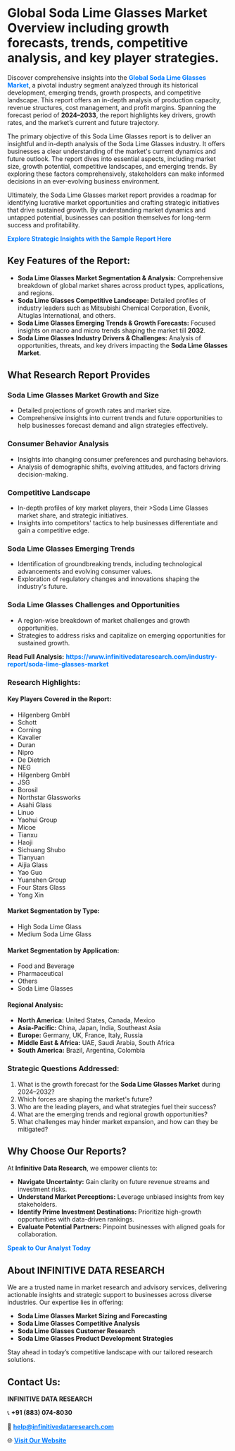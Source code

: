 <h1>Global Soda Lime Glasses Market Overview including growth forecasts, trends, competitive analysis, and key player strategies.</h1>
<p>
Discover comprehensive insights into the 
<a href="https://www.infinitivedataresearch.com/industry-report/soda-lime-glasses-market" rel="dofollow" style="color: #007BFF; text-decoration: none;"><strong>Global Soda Lime Glasses Market</strong></a>, a pivotal industry segment analyzed through its historical development, emerging trends, growth prospects, and competitive landscape. This report offers an in-depth analysis of production capacity, revenue structures, cost management, and profit margins. Spanning the forecast period of <strong>2024–2033</strong>, the report highlights key drivers, growth rates, and the market’s current and future trajectory.
</p>
<p>
The primary objective of this Soda Lime Glasses report is to deliver an insightful and in-depth analysis of the Soda Lime Glasses industry. It offers businesses a clear understanding of the market's current dynamics and future outlook. The report dives into essential aspects, including market size, growth potential, competitive landscapes, and emerging trends. By exploring these factors comprehensively, stakeholders can make informed decisions in an ever-evolving business environment.
</p>
<p>
Ultimately, the Soda Lime Glasses market report provides a roadmap for identifying lucrative market opportunities and crafting strategic initiatives that drive sustained growth. By understanding market dynamics and untapped potential, businesses can position themselves for long-term success and profitability.
</p>
<p>
<a href="https://www.infinitivedataresearch.com/request-sample/reportId=102914" style="color: #007BFF; text-decoration: none;"><strong>Explore Strategic Insights with the Sample Report Here</strong></a>
</p>

<h2>Key Features of the Report:</h2>
<ul>
<li><strong>Soda Lime Glasses Market Segmentation & Analysis:</strong> Comprehensive breakdown of global market shares across product types, applications, and regions.</li>
<li><strong>Soda Lime Glasses Competitive Landscape:</strong> Detailed profiles of industry leaders such as Mitsubishi Chemical Corporation, Evonik, Altuglas International, and others.</li>
<li><strong>Soda Lime Glasses Emerging Trends & Growth Forecasts:</strong> Focused insights on macro and micro trends shaping the market till <strong>2032</strong>.</li>
<li><strong>Soda Lime Glasses Industry Drivers & Challenges:</strong> Analysis of opportunities, threats, and key drivers impacting the <strong>Soda Lime Glasses Market</strong>.</li>
</ul>

<h2>What Research Report Provides</h2>
<h3>Soda Lime Glasses Market Growth and Size</h3>
<ul>
<li>Detailed projections of growth rates and market size.</li>
<li>Comprehensive insights into current trends and future opportunities to help businesses forecast demand and align strategies effectively.</li>
</ul>

<h3>Consumer Behavior Analysis</h3>
<ul>
<li>Insights into changing consumer preferences and purchasing behaviors.</li>
<li>Analysis of demographic shifts, evolving attitudes, and factors driving decision-making.</li>
</ul>

<h3>Competitive Landscape</h3>
<ul>
<li>In-depth profiles of key market players, their >Soda Lime Glasses market share, and strategic initiatives.</li>
<li>Insights into competitors' tactics to help businesses differentiate and gain a competitive edge.</li>
</ul>

<h3>Soda Lime Glasses Emerging Trends</h3>
<ul>
<li>Identification of groundbreaking trends, including technological advancements and evolving consumer values.</li>
<li>Exploration of regulatory changes and innovations shaping the industry's future.</li>
</ul>

<h3>Soda Lime Glasses Challenges and Opportunities</h3>
<ul>
<li>A region-wise breakdown of market challenges and growth opportunities.</li>
<li>Strategies to address risks and capitalize on emerging opportunities for sustained growth.</li>
</ul>
<p><strong>Read Full Analysis:</strong> <a href="https://www.infinitivedataresearch.com/industry-report/soda-lime-glasses-market" rel="dofollow" style="color: #007BFF; text-decoration: none;"><strong>https://www.infinitivedataresearch.com/industry-report/soda-lime-glasses-market</strong></a></p>
<h3>Research Highlights:</h3>
<h4>Key Players Covered in the Report:</h4>
<ul><li>Hilgenberg GmbH</li><li>Schott</li><li>Corning</li><li>Kavalier</li><li>Duran</li><li>Nipro</li><li>De Dietrich</li><li>NEG</li><li>Hilgenberg GmbH</li><li>JSG</li><li>Borosil</li><li>Northstar Glassworks</li><li>Asahi Glass</li><li>Linuo</li><li>Yaohui Group</li><li>Micoe</li><li>Tianxu</li><li>Haoji</li><li>Sichuang Shubo</li><li>Tianyuan</li><li>Aijia Glass</li><li>Yao Guo</li><li>Yuanshen Group</li><li>Four Stars Glass</li><li>Yong Xin</li></ul>
<h4>Market Segmentation by Type:</h4>
<ul><li>High Soda Lime Glass</li><li>Medium Soda Lime Glass</li></ul>
<h4>Market Segmentation by Application:</h4>
<ul><li>Food and Beverage</li><li>Pharmaceutical</li><li>Others</li><li>Soda Lime Glasses</li></ul>

<h4>Regional Analysis:</h4>
<ul>
<li><strong>North America:</strong> United States, Canada, Mexico</li>
<li><strong>Asia-Pacific:</strong> China, Japan, India, Southeast Asia</li>
<li><strong>Europe:</strong> Germany, UK, France, Italy, Russia</li>
<li><strong>Middle East & Africa:</strong> UAE, Saudi Arabia, South Africa</li>
<li><strong>South America:</strong> Brazil, Argentina, Colombia</li>
</ul>

<h3>Strategic Questions Addressed:</h3>
<ol>
<li>What is the growth forecast for the <strong>Soda Lime Glasses Market</strong> during 2024–2032?</li>
<li>Which forces are shaping the market's future?</li>
<li>Who are the leading players, and what strategies fuel their success?</li>
<li>What are the emerging trends and regional growth opportunities?</li>
<li>What challenges may hinder market expansion, and how can they be mitigated?</li>
</ol>

<h2>Why Choose Our Reports?</h2>
<p>At <strong>Infinitive Data Research</strong>, we empower clients to:</p>
<ul>
<li><strong>Navigate Uncertainty:</strong> Gain clarity on future revenue streams and investment risks.</li>
<li><strong>Understand Market Perceptions:</strong> Leverage unbiased insights from key stakeholders.</li>
<li><strong>Identify Prime Investment Destinations:</strong> Prioritize high-growth opportunities with data-driven rankings.</li>
<li><strong>Evaluate Potential Partners:</strong> Pinpoint businesses with aligned goals for collaboration.</li>
</ul>
<p><a href="https://www.infinitivedataresearch.com/industry-report/soda-lime-glasses-market" rel="dofollow" style="color: #007BFF; text-decoration: none;"><strong>Speak to Our Analyst Today</strong></a></p>

<h2>About INFINITIVE DATA RESEARCH</h2>
<p>We are a trusted name in market research and advisory services, delivering actionable insights and strategic support to businesses across diverse industries. Our expertise lies in offering:</p>
<ul>
<li><strong>Soda Lime Glasses Market Sizing and Forecasting</strong></li>
<li><strong>Soda Lime Glasses Competitive Analysis</strong></li>
<li><strong>Soda Lime Glasses Customer Research</strong></li>
<li><strong>Soda Lime Glasses Product Development Strategies</strong></li>
</ul>
<p>Stay ahead in today’s competitive landscape with our tailored research solutions.</p>

<h2>Contact Us:</h2>
<p><strong>INFINITIVE DATA RESEARCH</strong></p>
<p>📞 <strong>+91 (883) 074-8030</strong></p>
<p>📧 <strong><a href="mailto:help@infinitivedataresearch.com" style="color: #007BFF;">help@infinitivedataresearch.com</a></strong></p>
<p>🌐 <strong><a href="https://www.infinitivedataresearch.com" rel="dofollow" style="color: #007BFF;">Visit Our Website</a></strong></p>